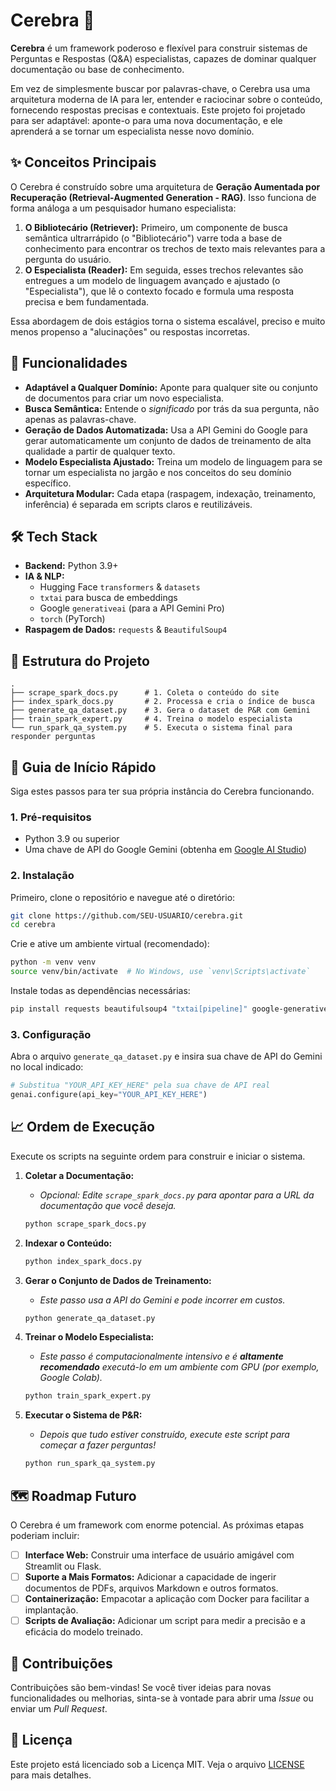 # Cerebra 🧠

[](https://www.google.com/search?q=LICENSE)
[](https://www.python.org/downloads/)
[](https://huggingface.co/transformers)

**Cerebra** é um framework poderoso e flexível para construir sistemas de Perguntas e Respostas (Q&A) especialistas, capazes de dominar qualquer documentação ou base de conhecimento.

Em vez de simplesmente buscar por palavras-chave, o Cerebra usa uma arquitetura moderna de IA para ler, entender e raciocinar sobre o conteúdo, fornecendo respostas precisas e contextuais. Este projeto foi projetado para ser adaptável: aponte-o para uma nova documentação, e ele aprenderá a se tornar um especialista nesse novo domínio.

## ✨ Conceitos Principais

O Cerebra é construído sobre uma arquitetura de **Geração Aumentada por Recuperação (Retrieval-Augmented Generation - RAG)**. Isso funciona de forma análoga a um pesquisador humano especialista:

1.  **O Bibliotecário (Retriever):** Primeiro, um componente de busca semântica ultrarrápido (o "Bibliotecário") varre toda a base de conhecimento para encontrar os trechos de texto mais relevantes para a pergunta do usuário.
2.  **O Especialista (Reader):** Em seguida, esses trechos relevantes são entregues a um modelo de linguagem avançado e ajustado (o "Especialista"), que lê o contexto focado e formula uma resposta precisa e bem fundamentada.

Essa abordagem de dois estágios torna o sistema escalável, preciso e muito menos propenso a "alucinações" ou respostas incorretas.

## 🚀 Funcionalidades

  * **Adaptável a Qualquer Domínio:** Aponte para qualquer site ou conjunto de documentos para criar um novo especialista.
  * **Busca Semântica:** Entende o *significado* por trás da sua pergunta, não apenas as palavras-chave.
  * **Geração de Dados Automatizada:** Usa a API Gemini do Google para gerar automaticamente um conjunto de dados de treinamento de alta qualidade a partir de qualquer texto.
  * **Modelo Especialista Ajustado:** Treina um modelo de linguagem para se tornar um especialista no jargão e nos conceitos do seu domínio específico.
  * **Arquitetura Modular:** Cada etapa (raspagem, indexação, treinamento, inferência) é separada em scripts claros e reutilizáveis.

## 🛠️ Tech Stack

  * **Backend:** Python 3.9+
  * **IA & NLP:**
      * Hugging Face `transformers` & `datasets`
      * `txtai` para busca de embeddings
      * Google `generativeai` (para a API Gemini Pro)
      * `torch` (PyTorch)
  * **Raspagem de Dados:** `requests` & `BeautifulSoup4`

## 📂 Estrutura do Projeto

```
.
├── scrape_spark_docs.py      # 1. Coleta o conteúdo do site
├── index_spark_docs.py       # 2. Processa e cria o índice de busca
├── generate_qa_dataset.py    # 3. Gera o dataset de P&R com Gemini
├── train_spark_expert.py     # 4. Treina o modelo especialista
└── run_spark_qa_system.py    # 5. Executa o sistema final para responder perguntas
```

## 🏁 Guia de Início Rápido

Siga estes passos para ter sua própria instância do Cerebra funcionando.

### 1\. Pré-requisitos

  * Python 3.9 ou superior
  * Uma chave de API do Google Gemini (obtenha em [Google AI Studio](https://aistudio.google.com/app/apikey))

### 2\. Instalação

Primeiro, clone o repositório e navegue até o diretório:

```bash
git clone https://github.com/SEU-USUARIO/cerebra.git
cd cerebra
```

Crie e ative um ambiente virtual (recomendado):

```bash
python -m venv venv
source venv/bin/activate  # No Windows, use `venv\Scripts\activate`
```

Instale todas as dependências necessárias:

```bash
pip install requests beautifulsoup4 "txtai[pipeline]" google-generativeai torch transformers datasets
```

### 3\. Configuração

Abra o arquivo `generate_qa_dataset.py` e insira sua chave de API do Gemini no local indicado:

```python
# Substitua "YOUR_API_KEY_HERE" pela sua chave de API real
genai.configure(api_key="YOUR_API_KEY_HERE")
```

## 📈 Ordem de Execução

Execute os scripts na seguinte ordem para construir e iniciar o sistema.

1.  **Coletar a Documentação:**

      * *Opcional: Edite `scrape_spark_docs.py` para apontar para a URL da documentação que você deseja.*

    <!-- end list -->

    ```bash
    python scrape_spark_docs.py
    ```

2.  **Indexar o Conteúdo:**

    ```bash
    python index_spark_docs.py
    ```

3.  **Gerar o Conjunto de Dados de Treinamento:**

      * *Este passo usa a API do Gemini e pode incorrer em custos.*

    <!-- end list -->

    ```bash
    python generate_qa_dataset.py
    ```

4.  **Treinar o Modelo Especialista:**

      * *Este passo é computacionalmente intensivo e é **altamente recomendado** executá-lo em um ambiente com GPU (por exemplo, Google Colab).*

    <!-- end list -->

    ```bash
    python train_spark_expert.py
    ```

5.  **Executar o Sistema de P\&R:**

      * *Depois que tudo estiver construído, execute este script para começar a fazer perguntas\!*

    <!-- end list -->

    ```bash
    python run_spark_qa_system.py
    ```

## 🗺️ Roadmap Futuro

O Cerebra é um framework com enorme potencial. As próximas etapas poderiam incluir:

  * [ ] **Interface Web:** Construir uma interface de usuário amigável com Streamlit ou Flask.
  * [ ] **Suporte a Mais Formatos:** Adicionar a capacidade de ingerir documentos de PDFs, arquivos Markdown e outros formatos.
  * [ ] **Containerização:** Empacotar a aplicação com Docker para facilitar a implantação.
  * [ ] **Scripts de Avaliação:** Adicionar um script para medir a precisão e a eficácia do modelo treinado.

## 🤝 Contribuições

Contribuições são bem-vindas! Se você tiver ideias para novas funcionalidades ou melhorias, sinta-se à vontade para abrir uma *Issue* ou enviar um *Pull Request*.

## 📄 Licença

Este projeto está licenciado sob a Licença MIT. Veja o arquivo [LICENSE](https://www.google.com/search?q=LICENSE) para mais detalhes.
